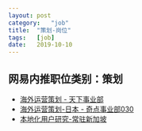 ```yaml
---
layout:	post
category:	"job"
title:	"策划-岗位"
tags:	[job]
date:	2019-10-10
---
```

## 网易内推职位类别：策划
- [海外运营策划 - 天下事业部](http://mobile.bole.netease.com/bole/boleDetail?id=16602&employeeId=346f03c3cda5f04c&key=all)
- [海外运营策划-日本 - 奇点事业部030](http://mobile.bole.netease.com/bole/boleDetail?id=16818&employeeId=346f03c3cda5f04c&key=all)
- [本地化用户研究-常驻新加坡 ](http://mobile.bole.netease.com/bole/boleDetail?id=17447&employeeId=346f03c3cda5f04c&key=all)
